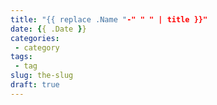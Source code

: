 ```yaml
---
title: "{{ replace .Name "-" " " | title }}"
date: {{ .Date }}
categories:
 - category
tags:
 - tag
slug: the-slug
draft: true
---
```

